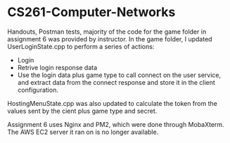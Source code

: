 # CS261-Computer-Networks
Handouts, Postman tests, majority of the code for the game folder in assignment 6 was provided by instructor. In the game folder, I updated UserLoginState.cpp to perform a series of actions:
- Login
- Retrive login response data
- Use the login data plus game type to call connect on the user service, and extract data from the connect response and store it in the client configuration.

HostingMenuState.cpp was also updated to calculate the token from the values sent by the cient plus game type and secret.

Assignment 6 uses Nginx and PM2, which were done through MobaXterm. The AWS EC2 server it ran on is no longer available. 
